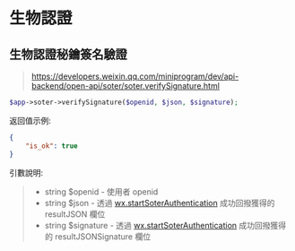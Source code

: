 # 生物認證

## 生物認證秘鑰簽名驗證

> https://developers.weixin.qq.com/miniprogram/dev/api-backend/open-api/soter/soter.verifySignature.html

```php
$app->soter->verifySignature($openid, $json, $signature);
```

返回值示例:
```json
{
    "is_ok": true
}
```

引數說明:

> - string $openid - 使用者 openid
> - string $json - 透過 [wx.startSoterAuthentication](https://developers.weixin.qq.com/miniprogram/dev/api/open-api/soter/wx.startSoterAuthentication.html) 成功回撥獲得的 resultJSON 欄位
> - string $signature - 透過 [wx.startSoterAuthentication](https://developers.weixin.qq.com/miniprogram/dev/api/open-api/soter/wx.startSoterAuthentication.html) 成功回撥獲得的 resultJSONSignature 欄位